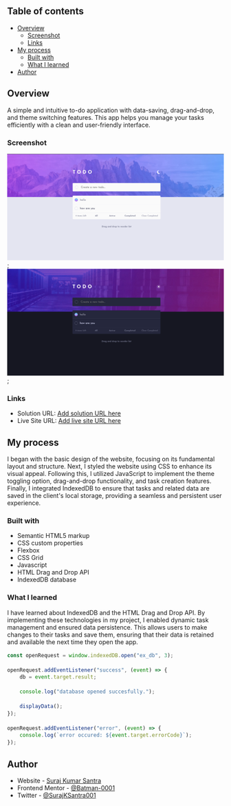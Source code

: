 
## Table of contents

- [Overview](#overview)
  - [Screenshot](#screenshot)
  - [Links](#links)
- [My process](#my-process)
  - [Built with](#built-with)
  - [What I learned](#what-i-learned)
- [Author](#author)



## Overview

A simple and intuitive to-do application with data-saving, drag-and-drop, and theme switching features. This app helps you manage your tasks efficiently with a clean and user-friendly interface.

### Screenshot

![](./images/Screenshot%202024-07-07%20222155.png);
![](./images/Screenshot%202024-07-07%20222229.png);


### Links

- Solution URL: [Add solution URL here](https://your-solution-url.com)
- Live Site URL: [Add live site URL here](https://your-live-site-url.com)

## My process

I began with the basic design of the website, focusing on its fundamental layout and structure. Next, I styled the website using CSS to enhance its visual appeal. Following this, I utilized JavaScript to implement the theme toggling option, drag-and-drop functionality, and task creation features. Finally, I integrated IndexedDB to ensure that tasks and related data are saved in the client's local storage, providing a seamless and persistent user experience.

### Built with

- Semantic HTML5 markup
- CSS custom properties
- Flexbox
- CSS Grid
- Javascript
- HTML Drag and Drop API
- IndexedDB database

### What I learned

I have learned about IndexedDB and the HTML Drag and Drop API. By implementing these technologies in my project, I enabled dynamic task management and ensured data persistence. This allows users to make changes to their tasks and save them, ensuring that their data is retained and available the next time they open the app.


```js
const openRequest = window.indexedDB.open("ex_db", 3);

openRequest.addEventListener("success", (event) => {
    db = event.target.result;

    console.log("database opened succesfully.");

    displayData();
});

openRequest.addEventListener("error", (event) => {
    console.log(`error occured: ${event.target.errorCode}`);
});

```

## Author

- Website - [Suraj Kumar Santra](https://github.com/Batman-0001)
- Frontend Mentor - [@Batman-0001](https://www.frontendmentor.io/profile/Batman-0001)
- Twitter - [@SurajKSantra001](https://www.twitter.com/SurajKSantra001)



